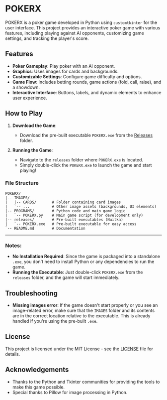 
# POKERX

POKERX is a poker game developed in Python using `customtkinter` for the user interface. This project provides an interactive poker game with various features, including playing against AI opponents, customizing game settings, and tracking the player's score.

## Features

- **Poker Gameplay**: Play poker with an AI opponent.
- **Graphics**: Uses images for cards and backgrounds.
- **Customizable Settings**: Configure game difficulty and options.
- **Game Flow**: Includes betting rounds, game actions (fold, call, raise), and a showdown.
- **Interactive Interface**: Buttons, labels, and dynamic elements to enhance user experience.

## How to Play

1. **Download the Game**:
   - Download the pre-built executable `POKERX.exe` from the [Releases](./releases) folder.

2. **Running the Game**:
   - Navigate to the `releases` folder where `POKERX.exe` is located.
   - Simply double-click the `POKERX.exe` to launch the game and start playing!

### File Structure

```
POKERX/
|-- IMAGES/
|   |-- CARDS/       # Folder containing card images
|   `-- ...          # Other image assets (backgrounds, UI elements)
|-- PROGRAMS/        # Python code and main game logic
|   `-- POKERX.py    # Main game script (for development only)
|-- releases/        # Pre-built executables (Nuitka)
|   `-- POKERX.exe   # Pre-built executable for easy access
`-- README.md        # Documentation
```

---

### Notes:

- **No Installation Required**: Since the game is packaged into a standalone `.exe`, you don't need to install Python or any dependencies to run the game.
- **Running the Executable**: Just double-click `POKERX.exe` from the `releases` folder, and the game will start immediately.

## Troubleshooting

- **Missing images error**: If the game doesn't start properly or you see an image-related error, make sure that the `IMAGES` folder and its contents are in the correct location relative to the executable. This is already handled if you're using the pre-built `.exe`.

## License

This project is licensed under the MIT License - see the [LICENSE](LICENSE) file for details.

## Acknowledgements

- Thanks to the Python and Tkinter communities for providing the tools to make this game possible.
- Special thanks to Pillow for image processing in Python.
